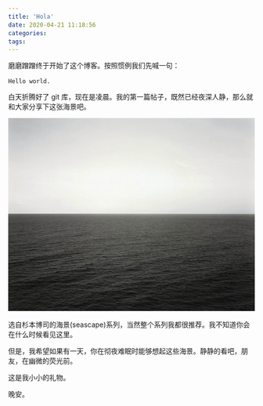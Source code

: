 ```yaml
---
title: 'Hola'
date: 2020-04-21 11:18:56
categories:
tags:
---
```

磨磨蹭蹭终于开始了这个博客。按照惯例我们先喊一句：
```
Hello world.
```

白天折腾好了 git 库，现在是凌晨。我的第一篇帖子，既然已经夜深人静，那么就和大家分享下这张海景吧。

![seascape](/post_images/2020-04-21-seascap/seascape.jpg)

选自杉本博司的海景(seascape)系列，当然整个系列我都很推荐。我不知道你会在什么时候看见这里。

但是，我希望如果有一天，你在彻夜难眠时能够想起这些海景。静静的看吧，朋友，在幽微的荧光前。

这是我小小的礼物。


晚安。
